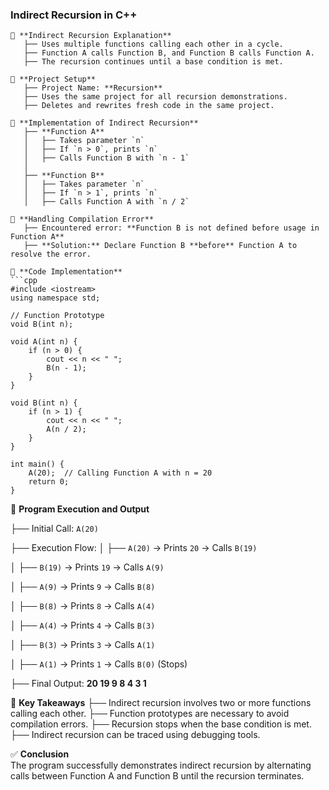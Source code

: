 ### **Indirect Recursion in C++**

````
📌 **Indirect Recursion Explanation**
   ├── Uses multiple functions calling each other in a cycle.
   ├── Function A calls Function B, and Function B calls Function A.
   ├── The recursion continues until a base condition is met.

📌 **Project Setup**
   ├── Project Name: **Recursion**
   ├── Uses the same project for all recursion demonstrations.
   ├── Deletes and rewrites fresh code in the same project.

📌 **Implementation of Indirect Recursion**
   ├── **Function A**
   │   ├── Takes parameter `n`
   │   ├── If `n > 0`, prints `n`
   │   ├── Calls Function B with `n - 1`
   │
   ├── **Function B**
   │   ├── Takes parameter `n`
   │   ├── If `n > 1`, prints `n`
   │   ├── Calls Function A with `n / 2`

📌 **Handling Compilation Error**
   ├── Encountered error: **Function B is not defined before usage in Function A**
   ├── **Solution:** Declare Function B **before** Function A to resolve the error.

📌 **Code Implementation**
```cpp
#include <iostream>
using namespace std;

// Function Prototype
void B(int n);

void A(int n) {
    if (n > 0) {
        cout << n << " ";
        B(n - 1);
    }
}

void B(int n) {
    if (n > 1) {
        cout << n << " ";
        A(n / 2);
    }
}

int main() {
    A(20);  // Calling Function A with n = 20
    return 0;
}
````

📌 **Program Execution and Output**

├── Initial Call: `A(20)`

├── Execution Flow:
│ ├── `A(20)` → Prints `20` → Calls `B(19)`

│ ├── `B(19)` → Prints `19` → Calls `A(9)`

│ ├── `A(9)` → Prints `9` → Calls `B(8)`

│ ├── `B(8)` → Prints `8` → Calls `A(4)`

│ ├── `A(4)` → Prints `4` → Calls `B(3)`

│ ├── `B(3)` → Prints `3` → Calls `A(1)`

│ ├── `A(1)` → Prints `1` → Calls `B(0)` (Stops)

├── Final Output: **20 19 9 8 4 3 1**

📌 **Key Takeaways**
├── Indirect recursion involves two or more functions calling each other.
├── Function prototypes are necessary to avoid compilation errors.
├── Recursion stops when the base condition is met.
├── Indirect recursion can be traced using debugging tools.

✅ **Conclusion**  
The program successfully demonstrates indirect recursion by alternating calls between Function A and Function B until the recursion terminates.
